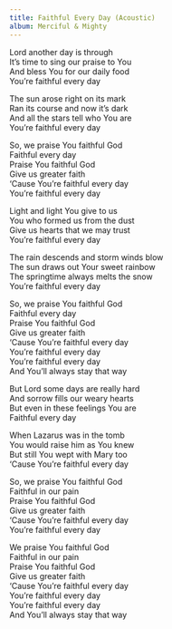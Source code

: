 ```yaml
---
title: Faithful Every Day (Acoustic)
album: Merciful & Mighty
---
```

Lord another day is through  
It’s time to sing our praise to You   
And bless You for our daily food  
You’re faithful every day   

The sun arose right on its mark  
Ran its course and now it’s dark   
And all the stars tell who You are  
You’re faithful every day   

So, we praise You faithful God  
Faithful every day   
Praise You faithful God  
Give us greater faith         
‘Cause You’re faithful every day  
You’re faithful every day    

Light and light You give to us  
You who formed us from the dust  
Give us hearts that we may trust  
You’re faithful every day   

The rain descends and storm winds blow  
The sun draws out Your sweet rainbow   
The springtime always melts the snow  
You’re faithful every day  

So, we praise You faithful God  
Faithful every day   
Praise You faithful God  
Give us greater faith         
‘Cause You’re faithful every day  
You’re faithful every day     
You’re faithful every day  
And You’ll always stay that way   

But Lord some days are really hard  
And sorrow fills our weary hearts  
But even in these feelings You are  
Faithful every day   

When Lazarus was in the tomb  
You would raise him as You knew   
But still You wept with Mary too  
‘Cause You’re faithful every day  

So, we praise You faithful God  
Faithful in our pain   
Praise You faithful God  
Give us greater faith  
‘Cause You’re faithful every day  
You’re faithful every day  

We praise You faithful God  
Faithful in our pain   
Praise You faithful God  
Give us greater faith  
‘Cause You’re faithful every day  
You’re faithful every day  
You’re faithful every day  
And You’ll always stay that way  